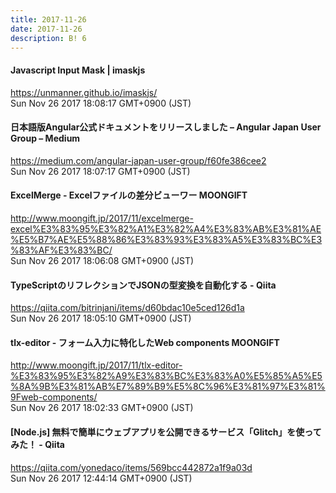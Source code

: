 ```yaml
---
title: 2017-11-26
date: 2017-11-26
description: B! 6
---
```


#### Javascript Input Mask | imaskjs
https://unmanner.github.io/imaskjs/<br>
Sun Nov 26 2017 18:08:17 GMT+0900 (JST)<br>


#### 日本語版Angular公式ドキュメントをリリースしました – Angular Japan User Group – Medium
https://medium.com/angular-japan-user-group/f60fe386cee2<br>
Sun Nov 26 2017 18:07:17 GMT+0900 (JST)<br>


#### ExcelMerge - Excelファイルの差分ビューワー MOONGIFT
http://www.moongift.jp/2017/11/excelmerge-excel%E3%83%95%E3%82%A1%E3%82%A4%E3%83%AB%E3%81%AE%E5%B7%AE%E5%88%86%E3%83%93%E3%83%A5%E3%83%BC%E3%83%AF%E3%83%BC/<br>
Sun Nov 26 2017 18:06:08 GMT+0900 (JST)<br>


#### TypeScriptのリフレクションでJSONの型変換を自動化する - Qiita
https://qiita.com/bitrinjani/items/d60bdac10e5ced126d1a<br>
Sun Nov 26 2017 18:05:10 GMT+0900 (JST)<br>


#### tlx-editor - フォーム入力に特化したWeb components MOONGIFT
http://www.moongift.jp/2017/11/tlx-editor-%E3%83%95%E3%82%A9%E3%83%BC%E3%83%A0%E5%85%A5%E5%8A%9B%E3%81%AB%E7%89%B9%E5%8C%96%E3%81%97%E3%81%9Fweb-components/<br>
Sun Nov 26 2017 18:02:33 GMT+0900 (JST)<br>


#### [Node.js] 無料で簡単にウェブアプリを公開できるサービス「Glitch」を使ってみた！ - Qiita
https://qiita.com/yonedaco/items/569bcc442872a1f9a03d<br>
Sun Nov 26 2017 12:44:14 GMT+0900 (JST)<br>


